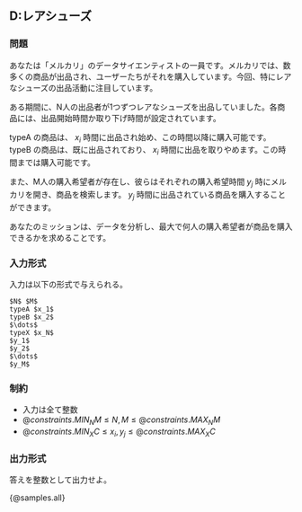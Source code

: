 ## D:レアシューズ

### 問題
あなたは「メルカリ」のデータサイエンティストの一員です。メルカリでは、数多くの商品が出品され、ユーザーたちがそれを購入しています。今回、特にレアなシューズの出品活動に注目しています。

ある期間に、N人の出品者が1つずつレアなシューズを出品していました。各商品には、出品開始時間か取り下げ時間が設定されています。

typeA の商品は、 $x_i$ 時間に出品され始め、この時間以降に購入可能です。
typeB の商品は、既に出品されており、 $x_i$ 時間に出品を取りやめます。この時間までは購入可能です。

また、M人の購入希望者が存在し、彼らはそれぞれの購入希望時間 $y_j$ 時にメルカリを開き、商品を検索します。 $y_j$ 時間に出品されている商品を購入することができます。

あなたのミッションは、データを分析し、最大で何人の購入希望者が商品を購入できるかを求めることです。

### 入力形式
入力は以下の形式で与えられる。

```
$N$ $M$
typeA $x_1$
typeB $x_2$
$\dots$
typeX $x_N$
$y_1$
$y_2$
$\dots$
$y_M$
```

### 制約

- 入力は全て整数
- ${@constraints.MIN_NM} \leq N,M \leq {@constraints.MAX_NM}$
- ${@constraints.MIN_XC} \leq x_i, y_j \leq {@constraints.MAX_XC}$

### 出力形式

答えを整数として出力せよ。

{@samples.all}


